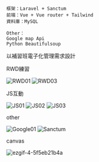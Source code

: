
    框架：Laravel + Sanctum 
	前端：Vue + Vue router + Tailwind
	資料庫：MySQL

	Other：
	Google map Api
	Python Beautifulsoup

以補習班電子化管理需求設計


RWD練習

![RWD01](https://user-images.githubusercontent.com/71909860/153897173-4e03033b-cb2f-49bf-830c-923cd8dd9cda.gif)
![RWD03](https://user-images.githubusercontent.com/71909860/153897899-f791c22f-ca76-4fb4-8ac9-1a60939ddc4a.gif)

JS互動

![JS01](https://user-images.githubusercontent.com/71909860/153900602-d6cace6c-7a90-4ff5-b036-2cd9a4e016a7.gif)
![JS02](https://user-images.githubusercontent.com/71909860/153900609-27566e79-6731-41d9-9b0e-236a9e0ba90e.gif)
![JS03](https://user-images.githubusercontent.com/71909860/153900607-df9ecd9d-cdf5-4478-ad8c-efb05bec1643.gif)

other

![Google01](https://user-images.githubusercontent.com/71909860/153901271-21919f14-a1c0-4bc6-919a-305227e51ea3.gif)
![Sanctum](https://user-images.githubusercontent.com/71909860/153901275-6529cd43-b68b-4b63-9404-9bb6d37379a3.gif)

canvas

![ezgif-4-5f5eb21b4a](https://user-images.githubusercontent.com/71909860/156612645-2a6d909a-df32-420d-9744-5b38ebe477e8.gif)
